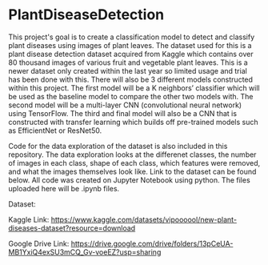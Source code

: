 # PlantDiseaseDetection
This project's goal is to create a classification model to detect and classify plant diseases using images of plant leaves. The dataset used for this is a plant disease detection dataset acquired from Kaggle which contains over 80 thousand images of various fruit and vegetable plant leaves. This is a newer dataset only created within the last year so limited usage and trial has been done with this. There will also be 3 different models constructed within this project. The first model will be a K neighbors’ classifier which will be used as the baseline model to compare the other two models with. The second model will be a multi-layer CNN (convolutional neural network) using TensorFlow. The third and final model will also be a CNN that is constructed with transfer learning which builds off pre-trained models such as EfficientNet or ResNet50. 

Code for the data exploration of the dataset is also included in this repository. The data exploration looks at the differenet classes, the number of images in each class, shape of each class, which features were removed, and what the images themselves look like. Link to the dataset can be found below. All code was created on Jupyter Notebook using python. The files uploaded here will be .ipynb files.

Dataset:

Kaggle Link: https://www.kaggle.com/datasets/vipoooool/new-plant-diseases-dataset?resource=download

Google Drive Link: https://drive.google.com/drive/folders/13pCeUA-MB1YxiQ4exSU3mCQ_Gv-voeEZ?usp=sharing

